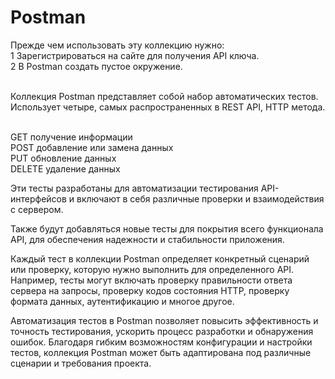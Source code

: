 # Postman

Прежде чем использовать эту коллекцию нужно:
<br>1 Зарегистрироваться на сайте для получения API ключа.
<br>2 В Postman создать пустое окружение. 

<br>Коллекция Postman представляет собой набор автоматических тестов. 
<br>Использует четыре, самых распространенных в REST API, HTTP метода.

<br>GET         получение информации
<br>POST        добавление или замена данных
<br>PUT         обновление данных
<br>DELETE      удаление данных
  
Эти тесты разработаны для автоматизации тестирования API-интерфейсов и включают в себя различные проверки и взаимодействия с сервером. 

Также будут добавляться новые тесты для покрытия всего функционала API,  для обеспечения надежности и стабильности приложения.

Каждый тест в коллекции Postman определяет конкретный сценарий или проверку, которую нужно выполнить для определенного API. Например, тесты могут включать проверку правильности ответа сервера на запросы, проверку кодов состояния HTTP, проверку формата данных, аутентификацию и многое другое.

Автоматизация тестов в Postman позволяет повысить эффективность и точность тестирования, ускорить процесс разработки и обнаружения ошибок. Благодаря гибким возможностям конфигурации и настройки тестов, коллекция Postman может быть адаптирована под различные сценарии и требования проекта.
